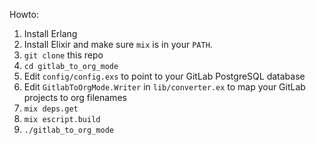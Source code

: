Howto:

1. Install Erlang
1. Install Elixir and make sure `mix` is in your `PATH`.
1. `git clone` this repo
1. `cd gitlab_to_org_mode`
1. Edit `config/config.exs` to point to your GitLab PostgreSQL database
1. Edit `GitlabToOrgMode.Writer` in `lib/converter.ex` to map your GitLab projects to org filenames
1. `mix deps.get`
1. `mix escript.build`
1. `./gitlab_to_org_mode`
